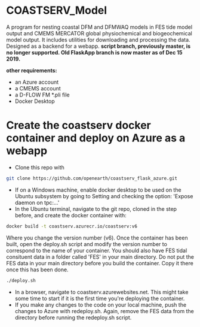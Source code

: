 # COASTSERV_Model
A program for nesting coastal DFM and DFMWAQ models in FES tide model output and CMEMS MERCATOR global physiochemical and biogeochemical model output. It includes utilities for downloading and processing the data. 
Designed as a backend for a webapp. **script branch, previously master, is no longer supported. Old FlaskApp branch is now master as of Dec 15 2019.**

**other requirements:**
* an Azure account
* a CMEMS account
* a D-FLOW FM *.pli file
* Docker Desktop 

# Create the coastserv docker container and deploy on Azure as a webapp
* Clone this repo with 
```bash
git clone https://github.com/openearth/coastserv_flask_azure.git
```
* If on a Windows machine, enable docker desktop to be used on the Ubuntu subsystem by going to Setting and checking the option: 'Expose daemon on tpc:...'
* In the Ubuntu terminal, navigate to the git repo, cloned in the step before, and create the docker container with:
```bash
docker build -t coastserv.azurecr.io/coastserv:v6
```
Where you change the version number (v6). Once the container has been built, open the deploy.sh script and modify the version number to correspond to the name of your container. You should also have FES tidal consituent data in
a folder called 'FES' in your main directory. Do not put the FES data in your main directory before you build the container. Copy it there once this has been done.
```bash
./deploy.sh
```
* In a browser, navigate to coastserv.azurewebsites.net. This might take some time to start if it is the first time you're deploying the container.
* If you make any changes to the code on your local machine, push the changes to Azure with redeploy.sh. Again, remove the FES data from the directory before running the redeploy.sh script.



